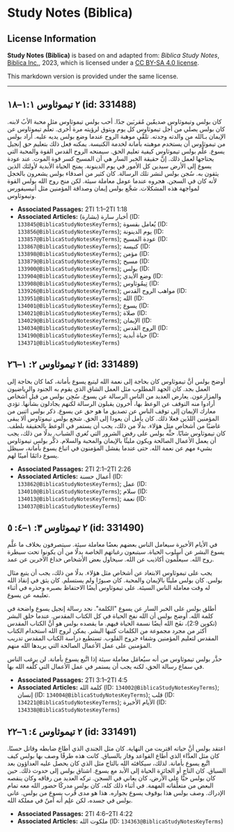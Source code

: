 # Study Notes (Biblica)

## License Information

**Study Notes (Biblica)** is based on and adapted from: _Biblica Study Notes_, [Biblica Inc.](https://www.biblica.com/), 2023, which is licensed under a [CC BY-SA 4.0 license](https://creativecommons.org/licenses/by-sa/4.0/legalcode.en).

This markdown version is provided under the same license.



--------------------------------

## ٢ تيموثاوس ١:١–١٨ (id: 331488)

كان بولس وتيموثاوس صديقََين مُقربَين جدًا. أحب بولس تيموثاوس مثل محبة الأبُ لابنه. كان بولس يصلي من أجل تيموثاوس كل يوم ويتوق لرؤيته مرة أخرى. تعلَّم تيموثاوس عن الإيمان بـالله من والدته وجدته. تلقَّى موهبة الروح عندما وضع بولس يديه عليه. أراد بولس من تيموثاوس أن يستخدم موهبته بأمانة لخدمة الكنيسة. يمكنه فعل ذلك بتعليم حق إنجيل يسوع. علَّم بولس تيموثاوس كيفية تعليم الحق. سيمنحه الروح القدس القوة والمحبة التي يحتاجها لعمل ذلك. إنَّ حقيقة الخبر السار هي أن المسيح كسر قوة الموت. عند عودة يسوع إلى الأرض سيدين كل الأمور في يوم الدينونة. يمنح الحياة الأبدية لأولئك الذين يثقون به. سُجن بولس لنشر تلك الرسالة. كان كثير من أصدقاء بولس يشعرون بالخجل لأنه كان في السجن. هجروه عندما عومل معاملة سيئة. لكن منح روح الله بولس القوة لمواجهة هذه المشكلات. شجَّع بولس إيمان وصداقة المؤمنين مثل أنيسيفورس وتيموثاوس.

* **Associated Passages:** 2TI 1:1–2TI 1:18
* **Associated Articles:** أخبار سارة (بشارة) (ID: `133845@BiblicaStudyNotesKeyTerms`); يُعامل بقسوة (ID: `133856@BiblicaStudyNotesKeyTerms`); يوم الدينونة (ID: `133857@BiblicaStudyNotesKeyTerms`); عودة المسيح (ID: `133867@BiblicaStudyNotesKeyTerms`); كنيسة (ID: `133898@BiblicaStudyNotesKeyTerms`); مؤمن (ID: `133879@BiblicaStudyNotesKeyTerms`); مسيح (ID: `133900@BiblicaStudyNotesKeyTerms`); بولس (ID: `133904@BiblicaStudyNotesKeyTerms`); وضع الأيدي (ID: `133908@BiblicaStudyNotesKeyTerms`); تِيمُوثاوس (ID: `133926@BiblicaStudyNotesKeyTerms`); مواهب الروح القدس (ID: `133951@BiblicaStudyNotesKeyTerms`); الله (ID: `134001@BiblicaStudyNotesKeyTerms`); يسوع (ID: `134021@BiblicaStudyNotesKeyTerms`); صلاة (ID: `134029@BiblicaStudyNotesKeyTerms`); الإيمان (ID: `134034@BiblicaStudyNotesKeyTerms`); الروح القدس (ID: `134190@BiblicaStudyNotesKeyTerms`); حياة أبدية (ID: `134371@BiblicaStudyNotesKeyTerms`)

## ٢ تيموثاوس ٢: ١–٢٦ (id: 331489)

أوضح بولس أنَّ تيموثاوس كان بحاجة إلى نعمة الله ليتبع يسوع بأمانة، كما كان بحاجة إلى العمل بجد. كان الجهد المطلوب مثل العمل الشاق الذي يقوم به الجنود والرياضيون والمزارعون. يعارض العديد من الناس الرسالة عن يسوع. سُجِن بولس من قبل أشخاص أرادوا منه التوقف عن الوعظ بها، آخرون يقبلون الرسالة لكنهم يجادلون بشأنها. تؤدي معارك الإيمان إلى توقف الناس عن تصديق ما هو حق عن يسوع. ذكر بولس اثنين من المؤمنين اللذَين فعلا ذلك. كان يأمل أن يعودا إلى الحق. شجع بولس تيموثاوس ألا يبقى غاضبًا من أشخاص مثل هؤلاء. بدلًا من ذلك، يجب أن يستمر في الوعظ بالحقيقة بلطف. كان تيموثاوس شابًا. حثَّه بولس على رفض الشرور التي تُغري الشباب. بدلًا من ذلك، يجب أن يعمل الأعمال الصالحة ويكون مليئًا بالإيمان والمحبة والسلام. ذكَّر بولس تيموثاوس بشيء مهم عن نعمة الله. حتى عندما يفشل المؤمنون في اتباع يسوع بأمانة، سيظل يسوع دائمًا أمينًا لهم.

* **Associated Passages:** 2TI 2:1–2TI 2:26
* **Associated Articles:** أعمال حسنة (ID: `133862@BiblicaStudyNotesKeyTerms`); عمل (ID: `134010@BiblicaStudyNotesKeyTerms`); سلام (ID: `134013@BiblicaStudyNotesKeyTerms`); نعمة (ID: `134037@BiblicaStudyNotesKeyTerms`)

## ٢ تيموثاوس ٣: ١–٤: ٥ (id: 331490)

في الأيام الأخيرة سيعامل الناس بعضهم بعضًا معاملة سيئة. سيتصرفون بخلاف ما علَّم يسوع البشر عن أسلوب الحياة. سيتبعون رغباتهم الخاصة بدلًا من أن يكونوا تحت سيطرة روح الله. سيعلِّمون أكاذيب عن الله. سيحاول بعض الأشخاص خداع الآخرين عن عمد. 

يجب على تيموثاوس الابتعاد عن أشخاص مثل هؤلاء. بدلًا من ذلك، يجب أن يتبع مثال بولس. كان بولس مليئًا بالإيمان والمحبة. كان صبورًا ولم يستسلم. كان يثق في إنقاذ الله له وقت معاملة الناس السيئة. على تيموثاوس أيضًا الاحتفاظ بصبره وحذره في أثناء تعليمه عن يسوع.

أطلق بولس على الخبر السار عن يسوع "الكلمة". نجد رسالة إنجيل يسوع واضحة في كلمة الله. أوضح بولس أن الله نفخ الحياة في كل الكتاب المقدس. عندما خلق البشر (تكوين 2:9\)، نفَخ الله أيضًا نسمة الحياة فيهم. ما يقصده بولس هو أنَّ الكتاب المقدس أكثر من مجرد مجموعة من الكلمات كتبها البشر. يمكن لروح الله استخدام الكتاب المقدس لتعليم المؤمنين وشفاء جروح القلوب. تستطيع دراسة الكتاب المقدس تدريب المؤمنين على عمل الأعمال الصالحة التي يريدها الله منهم. 

حذَّر بولس تيموثاوس من أنه سيُعامَل معاملة سيئة إذا اتَّبع يسوع بأمانة. لن يرغب الناس في سماع رسالة الحق، لكنه يجب أن يستمر في عمل الأعمال التي كلَّفه الله بها.

* **Associated Passages:** 2TI 3:1–2TI 4:5
* **Associated Articles:** كلمة الله  (ID: `134002@BiblicaStudyNotesKeyTerms`); إنسان (ID: `134004@BiblicaStudyNotesKeyTerms`); قلب (ID: `134221@BiblicaStudyNotesKeyTerms`); الأيام الأخيرة (ID: `134338@BiblicaStudyNotesKeyTerms`)

## ٢ تيموثاوس ٤: ٦–٢٢ (id: 331491)

اعتقد بولس أنَّ حياته اقتربت من النهاية. كان مثل الجندي الذي أطاع ضابطه وقاتل حسنًا. كان مثل العدَّاء الذي أطاع القواعد وفاز بالسباق. كانت هذه طرقًا وصف بها بولس كيف اتَّبع يسوع بأمانة. لذلك، سيكافئه الله بالتاج مثل الذي كان يحصل عليه العداؤون بعد السباق. كان التاج أو الجائزة الحياة إلى الأبد مع يسوع. اشتاق بولس إلى حدوث ذلك. حين كان بولس حيًّا على الأرض، كان يعاني في السجن. تركه العديد من رفاقه وكان ينقصه البعض من متعلِّقاته المهمة. في أثناء ذلك كله، كان بولس مدركًا حضور الله معه تمام الإدراك. وصف بولس هذا بوقوف يسوع بجواره. هذا هو مدى قُرب يسوع من بولس. عانى بولس في جسده، لكن علِم أنه آمنٌ في مملكة الله.

* **Associated Passages:** 2TI 4:6–2TI 4:22
* **Associated Articles:** ملكوت الله (ID: `134363@BiblicaStudyNotesKeyTerms`)

